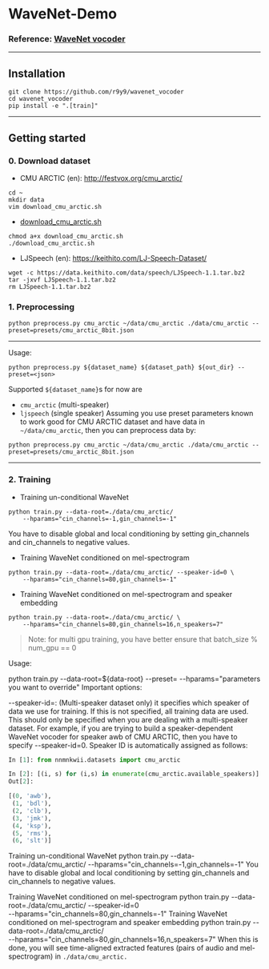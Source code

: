 # WaveNet-Demo

### Reference: [WaveNet vocoder](https://github.com/r9y9/wavenet_vocoder)

----
## Installation

```shell
git clone https://github.com/r9y9/wavenet_vocoder
cd wavenet_vocoder
pip install -e ".[train]"
```

----
## Getting started

### 0. Download dataset
  - CMU ARCTIC (en): http://festvox.org/cmu_arctic/

```shell
cd ~
mkdir data
vim download_cmu_arctic.sh
```

  - [download_cmu_arctic.sh](https://github.com/Eurus-Holmes/WaveNet-Demo/blob/master/download_cmu_arctic.sh)

```shell
chmod a+x download_cmu_arctic.sh
./download_cmu_arctic.sh
```

  - LJSpeech (en): https://keithito.com/LJ-Speech-Dataset/
  
```shell
wget -c https://data.keithito.com/data/speech/LJSpeech-1.1.tar.bz2
tar -jxvf LJSpeech-1.1.tar.bz2
rm LJSpeech-1.1.tar.bz2
```

### 1. Preprocessing

```
python preprocess.py cmu_arctic ~/data/cmu_arctic ./data/cmu_arctic --preset=presets/cmu_arctic_8bit.json
```

----
Usage:

```
python preprocess.py ${dataset_name} ${dataset_path} ${out_dir} --preset=<json>
```

Supported `${dataset_name}`s for now are

  - `cmu_arctic` (multi-speaker)
  - `ljspeech` (single speaker)
Assuming you use preset parameters known to work good for CMU ARCTIC dataset and have data in `~/data/cmu_arctic`, 
then you can preprocess data by:

```
python preprocess.py cmu_arctic ~/data/cmu_arctic ./data/cmu_arctic --preset=presets/cmu_arctic_8bit.json
```
----
### 2. Training

  - Training un-conditional WaveNet

```shell
python train.py --data-root=./data/cmu_arctic/
    --hparams="cin_channels=-1,gin_channels=-1"
```
You have to disable global and local conditioning by setting gin_channels and cin_channels to negative values.

  - Training WaveNet conditioned on mel-spectrogram

```shell
python train.py --data-root=./data/cmu_arctic/ --speaker-id=0 \
    --hparams="cin_channels=80,gin_channels=-1"
```

  - Training WaveNet conditioned on mel-spectrogram and speaker embedding

```shell
python train.py --data-root=./data/cmu_arctic/ \
    --hparams="cin_channels=80,gin_channels=16,n_speakers=7"
```

> Note: for multi gpu training, you have better ensure that batch_size % num_gpu == 0

Usage:

python train.py --data-root=${data-root} --preset=<json> --hparams="parameters you want to override"
Important options:

--speaker-id=<n>: (Multi-speaker dataset only) it specifies which speaker of data we use for training. If this is not specified, all training data are used. This should only be specified when you are dealing with a multi-speaker dataset. For example, if you are trying to build a speaker-dependent WaveNet vocoder for speaker awb of CMU ARCTIC, then you have to specify --speaker-id=0. Speaker ID is automatically assigned as follows:

```python
In [1]: from nnmnkwii.datasets import cmu_arctic

In [2]: [(i, s) for (i,s) in enumerate(cmu_arctic.available_speakers)]
Out[2]:

[(0, 'awb'),
 (1, 'bdl'),
 (2, 'clb'),
 (3, 'jmk'),
 (4, 'ksp'),
 (5, 'rms'),
 (6, 'slt')]
```
Training un-conditional WaveNet
python train.py --data-root=./data/cmu_arctic/
    --hparams="cin_channels=-1,gin_channels=-1"
You have to disable global and local conditioning by setting gin_channels and cin_channels to negative values.

Training WaveNet conditioned on mel-spectrogram
python train.py --data-root=./data/cmu_arctic/ --speaker-id=0 \
    --hparams="cin_channels=80,gin_channels=-1"
Training WaveNet conditioned on mel-spectrogram and speaker embedding
python train.py --data-root=./data/cmu_arctic/ \
    --hparams="cin_channels=80,gin_channels=16,n_speakers=7"
When this is done, you will see time-aligned extracted features (pairs of audio and mel-spectrogram) in `./data/cmu_arctic.`


